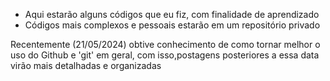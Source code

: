 - Aqui estarão alguns códigos que eu fiz, com finalidade de aprendizado
- Códigos mais complexos e pessoais estarão em um repositório privado

Recentemente (21/05/2024) obtive conhecimento de como tornar melhor o uso do Github e 'git' em geral, com isso,postagens posteriores a essa data virão mais detalhadas e organizadas
